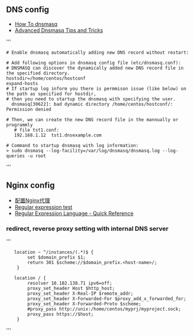 
<h2> DNS config </h2>
<ul>
  <li> <a href="https://wiki.debian.org/HowTo/dnsmasq"> How To dnsmasq </a> </li>
  <li> <a href="https://www.linux.com/learn/intro-to-linux/2018/2/advanced-dnsmasq-tips-and-tricks">Advanced Dnsmasq Tips and Tricks</a> </li>
</ul>

'''

    # Enable dnsmasq automatically adding new DNS record without restart:
    
    # Add following options in dnsmasq config file (etc/dnsmasq.conf):
    # DNSMASQ can discover the dynamically added new DNS record file in the specified directory.
    hostsdir=/home/centos/hostconf
    expand-hosts
    # If startup log inform you there is permmison issue (like below) on the path as specified for hostdir,
    # then you need to startup the dnsmasq with specifying the user. 
      dnsmasq[30622]: bad dynamic directory /home/centos/hostconf/: Permission denied

    # Then, we can create the new DNS record file in the mannually or programmly 
       # file tst1.conf:
       192.168.1.12  tst1.dnsexample.com

    # Command to startup dnsmasq with log information:
    > sudo dnsmasq --log-facility=/var/log/dnsmasq/dnsmasq.log --log-queries -u root


'''



<h2>Nginx config</h2>
<ul> 
  <li> <a href="http://www.udpwork.com/item/12552.html"> 配置Nginx代理</a> </li>
  <li> <a href="https://regex101.com/"> Regular expression test </a> </li>
  <li> <a href="https://docs.microsoft.com/en-us/dotnet/standard/base-types/regular-expression-language-quick-reference">Regular Expression Language - Quick Reference</a></li>
</ul>

<h3> redirect, reverse proxy setting with internal DNS server </h3>
'''
       
       location ~ ^/instances/(.*)$ {
            set $domain_prefix $1;
            return 301 $scheme://$domain_prefix.<host-name>/;
        }
       
       location / {
            resolver 10.102.138.71 ipv6=off;
            proxy_set_header Host $http_host;
            proxy_set_header X-Real-IP $remote_addr;
            proxy_set_header X-Forwarded-For $proxy_add_x_forwarded_for;
            proxy_set_header X-Forwarded-Proto $scheme;
            #proxy_pass http://unix:/home/centos/myprj/myproject.sock;
            proxy_pass https://$host;
        }
        
'''



